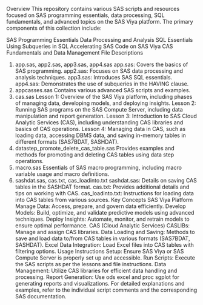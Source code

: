Overview
This repository contains various SAS scripts and resources focused on SAS programming essentials, data processing, SQL fundamentals, and advanced topics on the SAS Viya platform. The primary components of this collection include:

SAS Programming Essentials
Data Processing and Analysis
SQL Essentials
Using Subqueries in SQL
Accelerating SAS Code on SAS Viya
CAS Fundamentals and Data Management
File Descriptions
1. app.sas, app2.sas, app3.sas, app4.sas
app.sas: Covers the basics of SAS programming.
app2.sas: Focuses on SAS data processing and analysis techniques.
app3.sas: Introduces SAS SQL essentials.
app4.sas: Demonstrates the use of subqueries in the HAVING clause.
2. appcasses.sas
Contains various advanced SAS scripts and examples.
3. cas.sas
Lesson 1: Overview of the SAS Viya platform, including phases of managing data, developing models, and deploying insights.
Lesson 2: Running SAS programs on the SAS Compute Server, including data manipulation and report generation.
Lesson 3: Introduction to SAS Cloud Analytic Services (CAS), including understanding CAS libraries and basics of CAS operations.
Lesson 4: Managing data in CAS, such as loading data, accessing DBMS data, and saving in-memory tables in different formats (SAS7BDAT, SASHDAT).
4. datastep_promote_delete_cas_table.sas
Provides examples and methods for promoting and deleting CAS tables using data step operations.
5. macro.sas
Essentials of SAS macro programming, including macro variable usage and macro definitions.
6. sashdat.sas, cas.txt, cas_loadinto.txt
sashdat.sas: Details on saving CAS tables in the SASHDAT format.
cas.txt: Provides additional details and tips on working with CAS.
cas_loadinto.txt: Instructions for loading data into CAS tables from various sources.
Key Concepts
SAS Viya Platform
Manage Data: Access, prepare, and govern data efficiently.
Develop Models: Build, optimize, and validate predictive models using advanced techniques.
Deploy Insights: Automate, monitor, and retrain models to ensure optimal performance.
CAS (Cloud Analytic Services)
CASLIBs: Manage and assign CAS libraries.
Data Loading and Saving: Methods to save and load data to/from CAS tables in various formats (SAS7BDAT, SASHDAT).
Excel Data Integration: Load Excel files into CAS tables with filtering options.
Usage Instructions
Setup: Ensure SAS Viya or SAS Compute Server is properly set up and accessible.
Run Scripts: Execute the SAS scripts as per the lessons and file instructions.
Data Management: Utilize CAS libraries for efficient data handling and processing.
Report Generation: Use ods excel and proc sgplot for generating reports and visualizations.
For detailed explanations and examples, refer to the individual script comments and the corresponding SAS documentation.
